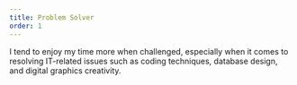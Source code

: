 ```yaml
---
title: Problem Solver
order: 1
---
```

I tend to enjoy my time more when challenged, especially when it comes to resolving IT-related issues such as coding techniques, database design, and digital graphics creativity.

